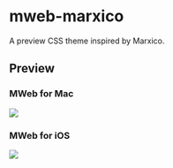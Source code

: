 # mweb-marxico
A preview CSS theme inspired by Marxico.

## Preview

### MWeb for Mac

![](http://data.kchen.cc/mac_af-9d3eb04d114c3047ac0f97437d9b5776.jpg-960.jpg)

### MWeb for iOS

![](http://data.kchen.cc/mac_af-01764f37c7f4f6c91c4e495641051585.png-480.jpg)

